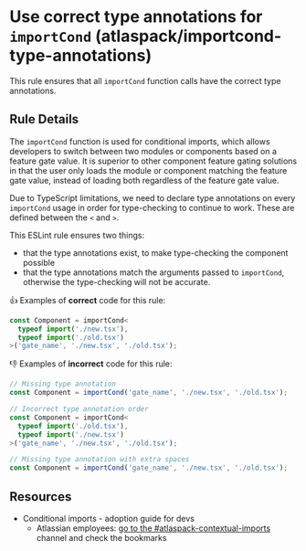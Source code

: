 # Use correct type annotations for `importCond` (atlaspack/importcond-type-annotations)

This rule ensures that all `importCond` function calls have the correct type annotations.

## Rule Details

The `importCond` function is used for conditional imports, which allows developers to switch between
two modules or components based on a feature gate value. It is superior to other component feature gating
solutions in that the user only loads the module or component matching the feature gate value, instead
of loading both regardless of the feature gate value.

Due to TypeScript limitations, we need to declare type annotations on every `importCond` usage in
order for type-checking to continue to work. These are defined between the `<` and `>`.

This ESLint rule ensures two things:

- that the type annotations exist, to make type-checking the component possible
- that the type annotations match the arguments passed to `importCond`, otherwise the type-checking
  will not be accurate.

👍 Examples of **correct** code for this rule:

```ts
const Component = importCond<
  typeof import('./new.tsx'),
  typeof import('./old.tsx')
>('gate_name', './new.tsx', './old.tsx');
```

👎 Examples of **incorrect** code for this rule:

```ts
// Missing type annotation
const Component = importCond('gate_name', './new.tsx', './old.tsx');

// Incorrect type annotation order
const Component = importCond<
  typeof import('./old.tsx'),
  typeof import('./new.tsx')
>('gate_name', './new.tsx', './old.tsx');

// Missing type annotation with extra spaces
const Component = importCond('gate_name', './new.tsx', './old.tsx');
```

## Resources

- Conditional imports - adoption guide for devs
  - Atlassian employees: [go to the #atlaspack-contextual-imports](https://atlassian.enterprise.slack.com/archives/C07SP6N4FD5) channel and check the bookmarks
